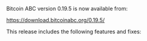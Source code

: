 Bitcoin ABC version 0.19.5 is now available from:

  <https://download.bitcoinabc.org/0.19.5/>

This release includes the following features and fixes:

